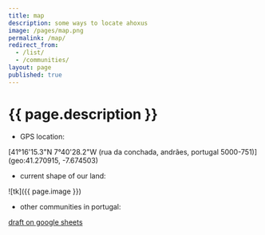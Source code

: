 ```yaml
---
title: map
description: some ways to locate ahoxus
image: /pages/map.png
permalink: /map/
redirect_from:
  - /list/
  - /communities/
layout: page
published: true
---
```


# {{ page.description }}

- GPS location:

[41°16'15.3"N 7°40'28.2"W
(rua da conchada, andrães, portugal 5000-751)](geo:41.270915, -7.674503)

- current shape of our land:

![tk]({{ page.image }})

- other communities in portugal:

[draft on google sheets](https://docs.google.com/spreadsheets/d/1oD_ZEIF3SL2baKvtiIj-mbaA6le-qL21iEue_QpIg6g/edit?usp=drivesdk)
